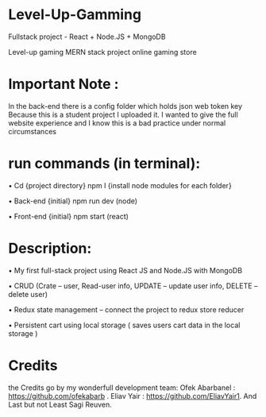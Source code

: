 # Level-Up-Gamming
Fullstack project - React + Node.JS + MongoDB


Level-up gaming
MERN stack project
online gaming store



# Important Note :
In the back-end there is a config folder which holds json web token key
Because this is a student project I uploaded it.
I wanted to give the full website experience and I know this is a bad practice under normal circumstances

# run commands (in terminal):

•	Cd {project directory} npm I {install node modules for each folder}

•	 Back-end {initial} npm run dev  (node)

•	Front-end {initial} npm start (react)

 # Description:
•	My first full-stack project using React JS and Node.JS with MongoDB 

•	CRUD (Crate – user, Read-user info, UPDATE – update user info, DELETE – delete user)  

•	Redux state management – connect the project to redux store reducer

•	Persistent cart using local storage ( saves users cart data in the local storage )
# Credits

the Credits go by my wonderfull development team:
Ofek Abarbanel : https://github.com/ofekabarb .
Eliav Yair : https://github.com/EliavYair1.
And Last but not Least Sagi Reuven.
